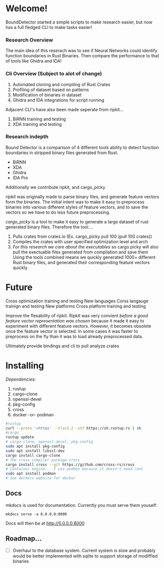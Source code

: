
# Welcome! 

BoundDetector started a simple scripts to make research easier, but now has a full fledged CLI to make tasks easier! 

### Research Overview
The main idea of this reserach was to see if Neural Networks could identify 
function boundaries in Rust Binaries. Then compare the performance to that 
of tools like Ghidra and IDA! 


### Cli Overview (Subject to alot of change)
1. Automated cloning and compiling of Rust Crates
2. Profiling of dataset based on patterns 
3. Modification of binaries in dataset
4. Ghidra and IDA integrations for script running

Adjacent CLI's have also been made seperate from ripkit...
1. BiRNN training and testing
2. XDA training and testing


### Research indepth
Bound Detector is a comparison of 4 different tools ability to detect
function boundaries in stripped binary files generated from Rust. 

- BiRNN
- XDA
- Ghidra 
- IDA Pro 

Additionally we contribute ripkit, and cargo_picky. 

*ripkit* was originally made to parse binary files, and generate 
feature vectors form the binaries. The initial intent was to make it 
easy to preprocess binaries into various different styles of feature 
vectors, and to save the vectors so we have to do less future preprocessing.

*cargo_picky* is a tool to make it easy to generate a large dataset of 
rust generated binary files. Therefore the tool....
1. Pulls crates from crates.io (Ex. cargo_picky pull 100 (pull 100 crates))
2. Compiles the crates with user specified optimization level and arch
3. *For this research we care about the executables* so cargo picky will also
pull the exectuable files generated from compilation and save them 
Using the tools combined means we quickly generated 1000+ different Rust binary
files, and generated their corresponding feature vectors quickly.


# Future 

Cross optimization training and testing 
New languages 
Corss langauge trainign and testing 
New platforms 
Cross platform training and testing 

Improve the flexability of ripkit. Ripkit was very convient *before a good 
feature vector representation was chosen* because it made it easy to 
experiment with different feature vectors. However, it becomes obsolete once
the feature vector is selected. In some cases it was faster to preprocess on 
the fly than it was to load already preprocessed data. 



Ultimately provide bindings and cli to pull analyze crates


# Installing 

*Dependencies:*
1. rustup
2. cargo-clone
3. openssl-devel
4. pkg-config
5. cross
6. docker -or- podman


```sh
#rustup
curl --proto '=https' --tlsv1.2 -sSf https://sh.rustup.rs | sh
#cargo
rustup update
# cargo-clone, openssl-devel, pkg-config
sudo apt install pkg-config
sudo apt install libssl-dev
cargo install cargo-clone
# The cross compiler package cross
cargo install cross --git https://github.com/cross-rs/cross
# Container engine... I use podman because it doesn't need root
sudo apt install podman
# See dockers website for docker
```

## Docs

mkdocs is used for documentation. Currently you must serve them youself:
```
mkdocs serve -a 0.0.0.0:8000
```
Docs will then be at http://0.0.0.0:8000

## Roadmap...


- [ ] Overhaul to the database system. Current system is slow and probably would be better implemented with sqlite to support storage of modiffied binaries
